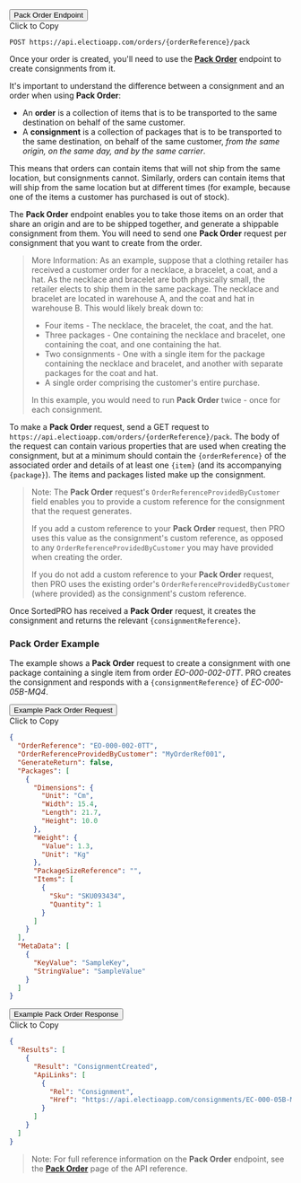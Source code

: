 <div class="tab">
    <button class="staticTabButton">Pack Order Endpoint</button>
    <div class="copybutton" onclick="CopyToClipboard('packOrderEndpoint')">Click to Copy</div>
</div>

<div id="packOrderEndpoint" class="staticTabContent" onclick="CopyToClipboard('packOrderEndpoint')">

   ```
   POST https://api.electioapp.com/orders/{orderReference}/pack
   ```

</div>

Once your order is created, you'll need to use the **[Pack Order](https://docs.electioapp.com/#/api/PackOrder)** endpoint to create consignments from it.

It's important to understand the difference between a consignment and an order when using **Pack Order**:

* An **order** is a collection of items that is to be transported to the same destination on behalf of the same customer.
* A **consignment** is a collection of packages that is to be transported to the same destination, on behalf of the same customer, _from the same origin, on the same day, and by the same carrier_.

This means that orders can contain items that will not ship from the same location, but consignments cannot. Similarly, orders can contain items that will ship from the same location but at different times (for example, because one of the items a customer has purchased is out of stock).

The **Pack Order** endpoint enables you to take those items on an order that share an origin and are to be shipped together, and generate a shippable consignment from them. You will need to send one **Pack Order** request per consignment that you want to create from the order.

> <span class="note-header">More Information:</span>
>  As an example, suppose that a clothing retailer has received a customer order for a necklace, a bracelet, a coat, and a hat. As the necklace and bracelet are both physically small, the retailer elects to ship them in the same package. The necklace and bracelet are located in warehouse A, and the coat and hat in warehouse B. This would likely break down to:
>
>  * Four items - The necklace, the bracelet, the coat, and the hat.
>  * Three packages - One containing the necklace and bracelet, one containing the coat, and one containing the hat.
>  * Two consignments - One with a single item for the package containing the necklace and bracelet, and another with separate packages for the coat and hat.
>  * A single order comprising the customer's entire purchase.
>
>  In this example, you would need to run <strong>Pack Order</strong> twice - once for each consignment.

To make a **Pack Order** request, send a GET request to `https://api.electioapp.com/orders/{orderReference}/pack`. The body of the request can contain various properties that are used when creating the consignment, but at a minimum should contain the `{orderReference}` of the associated order and details of at least one `{item}` (and its accompanying `{package}`). The items and packages listed make up the consignment.

> <span class="note-header">Note:</span>
>  The <strong>Pack Order</strong> request's <code>OrderReferenceProvidedByCustomer</code> field enables you to provide a custom reference for the consignment that the request generates. 
>  
>  If you add a custom reference to your <strong>Pack Order</strong> request, then PRO uses this value as the consignment's custom reference, as opposed to any <code>OrderReferenceProvidedByCustomer</code> you may have provided when creating the order. 
>  
>  If you do not add a custom reference to your <strong>Pack Order</strong> request, then PRO uses the existing order's <code>OrderReferenceProvidedByCustomer</code> (where provided) as the consignment's custom reference.

Once SortedPRO has received a **Pack Order** request, it creates the consignment and returns the relevant `{consignmentReference}`.

### Pack Order Example

The example shows a **Pack Order** request to create a consignment with one package containing a single item from order _EO-000-002-0TT_. PRO creates the consignment and responds with a `{consignmentReference}` of _EC-000-05B-MQ4_.

<div class="tab">
    <button class="staticTabButton">Example Pack Order Request</button>
    <div class="copybutton" onclick="CopyToClipboard('packOrderRequest')">Click to Copy</div>
</div>

<div id="packOrderRequest" class="staticTabContent" onclick="CopyToClipboard('packOrderRequest')">

  ```json
  {
    "OrderReference": "EO-000-002-0TT",
    "OrderReferenceProvidedByCustomer": "MyOrderRef001",
    "GenerateReturn": false,
    "Packages": [
      {
        "Dimensions": {
          "Unit": "Cm",
          "Width": 15.4,
          "Length": 21.7,
          "Height": 10.0
        },
        "Weight": {
          "Value": 1.3,
          "Unit": "Kg"
        },
        "PackageSizeReference": "",
        "Items": [
          {
            "Sku": "SKU093434",
            "Quantity": 1
          }
        ]
      }
    ],
    "MetaData": [
      {
        "KeyValue": "SampleKey",
        "StringValue": "SampleValue"
      }
    ]
  }
  ```

</div>   

<div class="tab">
    <button class="staticTabButton">Example Pack Order Response</button>
    <div class="copybutton" onclick="CopyToClipboard('packOrderResponse')">Click to Copy</div>
</div>

<div id="packOrderResponse" class="staticTabContent" onclick="CopyToClipboard('packOrderResponse')">

```json
{
  "Results": [
    {
      "Result": "ConsignmentCreated",
      "ApiLinks": [
        {
          "Rel": "Consignment",
          "Href": "https://api.electioapp.com/consignments/EC-000-05B-MQ4"
        }
      ]
    }
  ]
}
```

</div>

> <span class="note-header">Note:</span>
>  For full reference information on the <strong>Pack Order</strong> endpoint, see the <strong><a href="https://docs.electioapp.com/#/api/PackOrder">Pack Order</a></strong> page of the API reference.


